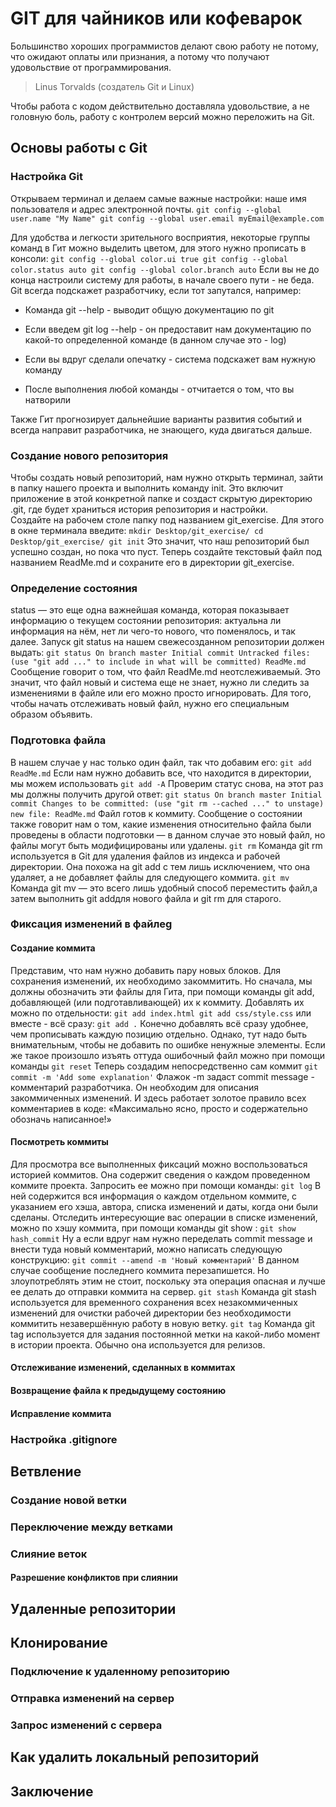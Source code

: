 # GIT для чайников или кофеварок

Большинство хороших программистов делают свою работу не потому, что ожидают оплаты или признания, а потому что получают удовольствие от программирования.

> Linus Torvalds (создатель Git и Linux)

Чтобы работа с кодом действительно доставляла удовольствие, а не головную боль, работу с контролем версий можно переложить на Git.

## Основы работы c Git

### Настройка Git

Открываем терминал и делаем самые важные настройки: наше имя пользователя и адрес электронной почты.
`
git config --global user.name "My Name"
git config --global user.email myEmail@example.com
`

Для удобства и легкости зрительного восприятия, некоторые группы команд в Гит можно выделить цветом, для этого нужно прописать в консоли:
`
git config --global color.ui true
git config --global color.status auto
git config --global color.branch auto
`
Если вы не до конца настроили систему для работы, в начале своего пути - не беда. Git всегда подскажет разработчику, если тот запутался, например:

- Команда git --help - выводит общую документацию по git

- Если введем git log --help - он предоставит нам документацию по какой-то определенной команде (в данном случае это - log)

- Если вы вдруг сделали опечатку - система подскажет вам нужную команду

- После выполнения любой команды - отчитается о том, что вы натворили

Также Гит прогнозирует дальнейшие варианты развития событий и всегда направит разработчика, не знающего, куда двигаться дальше.

### Создание нового репозитория

Чтобы создать новый репозиторий, нам нужно открыть терминал, зайти в папку нашего проекта и выполнить команду init. Это включит приложение в этой конкретной папке и создаст скрытую директорию .git, где будет храниться история репозитория и настройки.  
Создайте на рабочем столе папку под названием git_exercise. Для этого в окне терминала введите:
`
mkdir Desktop/git_exercise/
cd Desktop/git_exercise/
git init
`
Это значит, что наш репозиторий был успешно создан, но пока что пуст. Теперь создайте текстовый файл под названием ReadMe.md и сохраните его в директории git_exercise.

### Определение состояния

status — это еще одна важнейшая команда, которая показывает информацию о текущем состоянии репозитория: актуальна ли информация на нём, нет ли чего-то нового, что поменялось, и так далее. Запуск git status на нашем свежесозданном репозитории должен выдать:
`
git status
On branch master
Initial commit Untracked files: (use "git add ..." to include in what will be committed) ReadMe.md
`
Сообщение говорит о том, что файл ReadMe.md неотслеживаемый. Это значит, что файл новый и система еще не знает, нужно ли следить за изменениями в файле или его можно просто игнорировать. Для того, чтобы начать отслеживать новый файл, нужно его специальным образом объявить.

### Подготовка файла

В нашем случае у нас только один файл, так что добавим его:
`
git add ReadMe.md
`
Если нам нужно добавить все, что находится в директории, мы можем использовать
`
git add -A
`
Проверим статус снова, на этот раз мы должны получить другой ответ:
`
git status
On branch master
Initial commit
Changes to be committed: (use "git rm --cached ..." to unstage)
 new file: ReadMe.md
`
Файл готов к коммиту. Сообщение о состоянии также говорит нам о том, какие изменения относительно файла были проведены в области подготовки — в данном случае это новый файл, но файлы могут быть модифицированы или удалены.
`
git rm
`
Команда git rm используется в Git для удаления файлов  из индекса и рабочей директории. Она похожа на git add с тем лишь исключением, что она удаляет, а не добавляет файлы для следующего коммита.
`
git mv
`
Команда git mv — это всего лишь удобный способ переместить файл,а затем выполнить git addдля нового файла и git rm для старого.

### Фиксация изменений в файлеg

#### Создание коммита

Представим, что нам нужно добавить пару новых блоков. Для сохранения изменений, их необходимо закоммитить. Но сначала, мы должны обозначить эти файлы для Гита, при помощи команды git add, добавляющей (или подготавливающей) их к коммиту. Добавлять их можно по отдельности:
`
git add index.html
git add css/style.css
`
или вместе - всё сразу:
`
git add .
`
Конечно добавлять всё сразу удобнее, чем прописывать каждую позицию отдельно. Однако, тут надо быть внимательным, чтобы не добавить по ошибке ненужные элементы. Если же такое произошло изъять оттуда ошибочный файл можно при помощи команды
`
git reset
`
Теперь создадим непосредственно сам коммит
`
git commit -m 'Add some explanation'
`
Флажок -m задаст commit message - комментарий разработчика. Он необходим для описания закоммиченных изменений. И здесь работает золотое правило всех комментариев в коде: «Максимально ясно, просто и содержательно обозначь написанное!»

#### Посмотреть коммиты

Для просмотра все выполненных фиксаций можно воспользоваться историей коммитов. Она содержит сведения о каждом проведенном коммите проекта. Запросить ее можно при помощи команды:
`
git log
`
В ней содержится вся информация о каждом отдельном коммите, с указанием его хэша, автора, списка изменений и даты, когда они были сделаны. Отследить интересующие вас операции в списке изменений, можно по хэшу коммита, при помощи команды git show :
`
git show hash_commit
`
Ну а если вдруг нам нужно переделать commit message и внести туда новый комментарий, можно написать следующую конструкцию:
`
git commit --amend -m 'Новый комментарий'
`
В данном случае сообщение последнего коммита перезапишется. Но злоупотреблять этим не стоит, поскольку эта операция опасная и лучше ее делать до отправки коммита на сервер.
`
git stash
`
Команда git stash используется для временного сохранения всех незакоммиченных изменений для очистки рабочей директории без необходимости коммитить незавершённую работу в новую ветку.
`
git tag
`
Команда git tag используется для задания постоянной метки на какой-либо момент в истории проекта. Обычно она используется для релизов.

#### Отслеживание изменений, сделанных в коммитах
#### Возвращение файла к предыдущему состоянию
#### Исправление коммита
### Настройка .gitignore
## Ветвление
### Создание новой ветки
### Переключение между ветками
### Слияние веток
#### Разрешение конфликтов при слиянии
## Удаленные репозитории
## Клонирование
### Подключение к удаленному репозиторию
### Отправка изменений на сервер
### Запрос изменений с сервера
## Как удалить локальный репозиторий
## Заключение